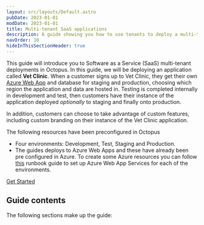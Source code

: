 ```yaml
---
layout: src/layouts/Default.astro
pubDate: 2023-01-01
modDate: 2023-01-01
title: Multi-tenant SaaS applications
description: A guide showing you how to use tenants to deploy a multi-tenant SaaS application using Octopus Deploy.
navOrder: 10
hideInThisSectionHeader: true
---
```


This guide will introduce you to Software as a Service (SaaS) multi-tenant deployments in Octopus. In this guide, we will be deploying an application called **Vet Clinic**. When a customer signs up to Vet Clinic, they get their own [Azure Web App](/docs/infrastructure/deployment-targets/azure/web-app-targets) and database for staging and production, choosing which region the application and data are hosted in. Testing is completed internally in development and test, then customers have their instance of the application deployed *optionally* to staging and finally onto production. 

In addition, customers can choose to take advantage of custom features, including custom branding on their instance of the Vet Clinic application.

The following resources have been preconfigured in Octopus 

* Four environments: Development, Test, Staging and Production.
* The guides deploys to Azure Web Apps and these have already been pre configured in Azure. To create some Azure resources you can follow [this](/docs/runbooks/runbook-examples/azure/provision-app-service/
) runbook guide to set up Azure Web App Services for each of the environments. 

<span><a class="button btn-success" href="/docs/tenants/guides/multi-tenant-saas-application/creating-new-lifecycle">Get Started</a></span>

## Guide contents

The following sections make up the guide:
